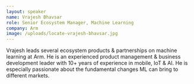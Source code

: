 ```yaml
---
layout: speaker
name: Vrajesh Bhavsar
role: Senior Ecosystem Manager, Machine Learning
company: Arm
image: /uploads/locate-vrajesh-bhavsar.jpg 
---
```


Vrajesh leads several ecosystem products & partnerships on machine learning at Arm. He is an experienced product management & business development leader with 10+ years of experience in mobile, IoT & AI. He is especially passionate about the fundamental changes ML can bring to different markets.
